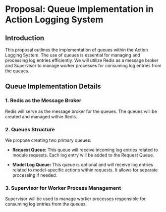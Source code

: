 # Proposal: Queue Implementation in Action Logging System

## Introduction

This proposal outlines the implementation of queues within the Action Logging System. The use of queues is essential for managing and processing log entries efficiently. We will utilize Redis as a message broker and Supervisor to manage worker processes for consuming log entries from the queues.

## Queue Implementation Details

### 1. Redis as the Message Broker

Redis will serve as the message broker for the queues. The queues will be created and managed within Redis.

### 2. Queues Structure

We propose creating two primary queues:

- **Request Queue:** This queue will receive incoming log entries related to module requests. Each log entry will be added to the Request Queue.

- **Model Log Queue:** This queue is optional and will receive log entries related to model-specific actions within requests. It allows for separate processing if needed.

### 3. Supervisor for Worker Process Management

Supervisor will be used to manage worker processes responsible for consuming log entries from the queues. 
